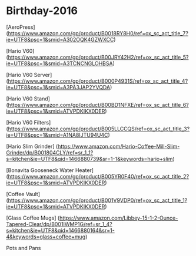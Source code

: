 # Birthday-2016

[AeroPress] (https://www.amazon.com/gp/product/B0018RY8H0/ref=ox_sc_act_title_7?ie=UTF8&psc=1&smid=A302OQK4GZWXCC)

[Hario V60] (https://www.amazon.com/gp/product/B00JRY42H2/ref=ox_sc_act_title_5?ie=UTF8&psc=1&smid=A3TCNCNGLOHBSA)

[Hario V60 Server] (https://www.amazon.com/gp/product/B000P4931S/ref=ox_sc_act_title_4?ie=UTF8&psc=1&smid=A3PA3JAP2YVQDA)

[Hario V60 Stand] (https://www.amazon.com/gp/product/B00BD1NFXE/ref=ox_sc_act_title_6?ie=UTF8&psc=1&smid=ATVPDKIKX0DER)

[Hario V60 Filters] (https://www.amazon.com/gp/product/B005LLCCQS/ref=ox_sc_act_title_3?ie=UTF8&psc=1&smid=A1NA8IJTU94U4C)

[Hario Slim Grinder] (https://www.amazon.com/Hario-Coffee-Mill-Slim-Grinder/dp/B001804CLY/ref=sr_1_1?s=kitchen&ie=UTF8&qid=1466880739&sr=1-1&keywords=hario+slim)

[Bonavita Gooseneck Water Heater] (https://www.amazon.com/gp/product/B005YR0F40/ref=ox_sc_act_title_2?ie=UTF8&psc=1&smid=ATVPDKIKX0DER)

[Coffee Vault] (https://www.amazon.com/gp/product/B001V9VDP0/ref=ox_sc_act_title_1?ie=UTF8&psc=1&smid=ATVPDKIKX0DER)

[Glass Coffee Mugs] (https://www.amazon.com/Libbey-15-1-2-Ounce-Tapered-Clear/dp/B001IWMP1G/ref=sr_1_4?s=kitchen&ie=UTF8&qid=1466880164&sr=1-4&keywords=glass+coffee+mug)

Pots and Pans

